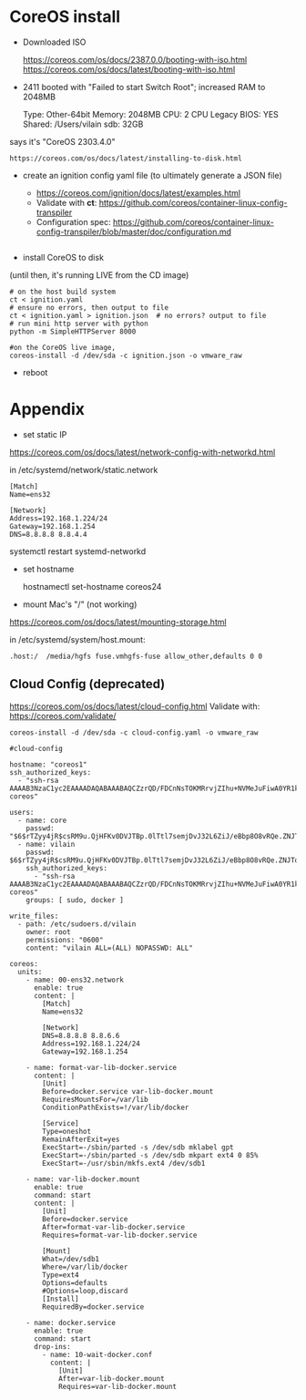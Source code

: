 # CoreOS install

- Downloaded ISO

    https://coreos.com/os/docs/2387.0.0/booting-with-iso.html
    https://coreos.com/os/docs/latest/booting-with-iso.html

- 2411 booted with "Failed to start Switch Root"; increased RAM to 2048MB

    Type:   Other-64bit
    Memory: 2048MB
    CPU:    2 CPU
    Legacy BIOS: YES
    Shared: /Users/vilain
    sdb:    32GB

says it's "CoreOS 2303.4.0"

    https://coreos.com/os/docs/latest/installing-to-disk.html

- create an ignition config yaml file (to ultimately generate a JSON file)

  - https://coreos.com/ignition/docs/latest/examples.html
  - Validate with **ct**: https://github.com/coreos/container-linux-config-transpiler
  - Configuration spec: https://github.com/coreos/container-linux-config-transpiler/blob/master/doc/configuration.md

```

```

- install CoreOS to disk 

(until then, it's running LIVE from the CD image)

```
# on the host build system
ct < ignition.yaml 
# ensure no errors, then output to file
ct < ignition.yaml > ignition.json  # no errors? output to file
# run mini http server with python
python -m SimpleHTTPServer 8000

#on the CoreOS live image, 
coreos-install -d /dev/sda -c ignition.json -o vmware_raw
```

- reboot

# Appendix

- set static IP

https://coreos.com/os/docs/latest/network-config-with-networkd.html

in /etc/systemd/network/static.network

```
[Match]
Name=ens32

[Network]
Address=192.168.1.224/24
Gateway=192.168.1.254
DNS=8.8.8.8 8.8.4.4
```

systemctl restart systemd-networkd

- set hostname

    hostnamectl set-hostname coreos24


- mount Mac's "/" (not working)

https://coreos.com/os/docs/latest/mounting-storage.html

in /etc/systemd/system/host.mount:

    .host:/  /media/hgfs fuse.vmhgfs-fuse allow_other,defaults 0 0


## Cloud Config (deprecated)

https://coreos.com/os/docs/latest/cloud-config.html
Validate with: https://coreos.com/validate/

    coreos-install -d /dev/sda -c cloud-config.yaml -o vmware_raw


```
#cloud-config

hostname: "coreos1"
ssh_authorized_keys:
  - "ssh-rsa AAAAB3NzaC1yc2EAAAADAQABAAABAQCZzrQD/FDCnNsTOKMRrvjZIhu+NVMeJuFiwA0YR1kCjLTvcSnroE2s+XEhaWonrZckA2Mt1ieHY+O2iWVqYFu7wwqMXlc6iJdBp4BmpjEmKJaXDb5s7SWZTWyUHseSHDQtP1MGPmGBDAms/mxhDw8OPnHA1wUt4FwnWUW4kBEBL3M0rPkXpxR6X84UdhCTvRihLHUFhSDhmqDJhPTBPuuR9GENhvSsopY0p/B+0ys5ym7U0qHQCwD8ctbf/soGPicHLYFhTDV2EnHI3wFpz9VoJ/4bOxuWDy1w2maY2Gu7S54E7jAxzXEULu//8TcfQCYYYRbnMqs28qP2CldTp+AL coreos"

users:
  - name: core
    passwd: "$6$rTZyy4jR$csRM9u.QjHFKv0DVJTBp.0lTtl7semjDvJ32L6ZiJ/eBbp8O8vRQe.ZNJTqsa3zqKWP82gu1Cdmp3Wn.H9vPm."
  - name: vilain
    passwd: $6$rTZyy4jR$csRM9u.QjHFKv0DVJTBp.0lTtl7semjDvJ32L6ZiJ/eBbp8O8vRQe.ZNJTqsa3zqKWP82gu1Cdmp3Wn.H9vPm.
    ssh_authorized_keys:
      - "ssh-rsa AAAAB3NzaC1yc2EAAAADAQABAAABAQCZzrQD/FDCnNsTOKMRrvjZIhu+NVMeJuFiwA0YR1kCjLTvcSnroE2s+XEhaWonrZckA2Mt1ieHY+O2iWVqYFu7wwqMXlc6iJdBp4BmpjEmKJaXDb5s7SWZTWyUHseSHDQtP1MGPmGBDAms/mxhDw8OPnHA1wUt4FwnWUW4kBEBL3M0rPkXpxR6X84UdhCTvRihLHUFhSDhmqDJhPTBPuuR9GENhvSsopY0p/B+0ys5ym7U0qHQCwD8ctbf/soGPicHLYFhTDV2EnHI3wFpz9VoJ/4bOxuWDy1w2maY2Gu7S54E7jAxzXEULu//8TcfQCYYYRbnMqs28qP2CldTp+AL coreos"
    groups: [ sudo, docker ]

write_files: 
  - path: /etc/sudoers.d/vilain
    owner: root
    permissions: "0600"
    content: "vilain ALL=(ALL) NOPASSWD: ALL"

coreos:
  units:
    - name: 00-ens32.network
      enable: true
      content: |
        [Match]
        Name=ens32
      
        [Network]
        DNS=8.8.8.8 8.8.6.6
        Address=192.168.1.224/24
        Gateway=192.168.1.254

    - name: format-var-lib-docker.service
      content: |
        [Unit]
        Before=docker.service var-lib-docker.mount
        RequiresMountsFor=/var/lib
        ConditionPathExists=!/var/lib/docker

        [Service]
        Type=oneshot
        RemainAfterExit=yes
        ExecStart=-/sbin/parted -s /dev/sdb mklabel gpt
        ExecStart=-/sbin/parted -s /dev/sdb mkpart ext4 0 85%
        ExecStart=-/usr/sbin/mkfs.ext4 /dev/sdb1

    - name: var-lib-docker.mount
      enable: true
      command: start
      content: |
        [Unit]
        Before=docker.service
        After=format-var-lib-docker.service
        Requires=format-var-lib-docker.service

        [Mount]
        What=/dev/sdb1
        Where=/var/lib/docker
        Type=ext4
        Options=defaults
        #Options=loop,discard
        [Install]
        RequiredBy=docker.service

    - name: docker.service
      enable: true
      command: start
      drop-ins:
        - name: 10-wait-docker.conf
          content: |
            [Unit]
            After=var-lib-docker.mount
            Requires=var-lib-docker.mount
```
